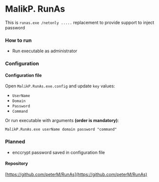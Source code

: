 # MalikP. RunAs

This is `runas.exe /netonly .....` replacement to provide support to inject password

### How to run
- Run executable as administrator

### Configuration

#### Configuration file
Open `MalikP.RunAs.exe.config` and update `key` values:
- `UserName`
- `Domain`
- `Password`
- `Command`

Or run executable with arguments **(order is mandatory)**:

```
MalikP.RunAs.exe userName domain password "command"
```

### Planned

- enccrypt password saved in configuration file

#### Repository

[https://github.com/peterM/RunAs](https://github.com/peterM/RunAs)